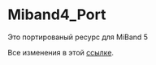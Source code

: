# Miband4_Port
Это портированый  ресурс для MiBand 5 



Все изменения в этой [ссылке](https://github.com/luckusmi/Miband4_Port/blob/Main/Edit.md).

